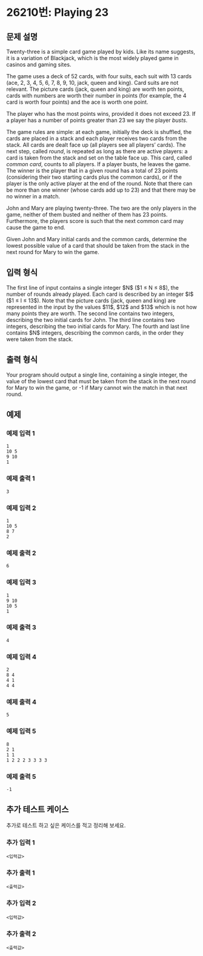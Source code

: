 # 26210번: Playing 23

## 문제 설명


<p>Twenty-three is a simple card game played by kids. Like its name suggests, it is a variation of Blackjack, which is the most widely played game in casinos and gaming sites.</p>

<p>The game uses a deck of 52 cards, with four suits, each suit with 13 cards (ace, 2, 3, 4, 5, 6, 7, 8, 9, 10, jack, queen and king). Card suits are not relevant. The picture cards (jack, queen and king) are worth ten points, cards with numbers are worth their number in points (for example, the 4 card is worth four points) and the ace is worth one point.</p>

<p>The player who has the most points wins, provided it does not exceed 23. If a player has a number of points greater than 23 we say the player <em>busts</em>.</p>

<p>The game rules are simple: at each game, initially the deck is shuffled, the cards are placed in a stack and each player receives two cards from the stack. All cards are dealt face up (all players see all players’ cards). The next step, called <em>round</em>, is repeated as long as there are active players: a card is taken from the stack and set on the table face up. This card, called <em>common card</em>, counts to all players. If a player busts, he leaves the game. The winner is the player that in a given round has a total of 23 points (considering their two starting cards plus the common cards), or if the player is the only active player at the end of the round. Note that there can be more than one winner (whose cards add up to 23) and that there may be no winner in a match.</p>

<p>John and Mary are playing twenty-three. The two are the only players in the game, neither of them busted and neither of them has 23 points. Furthermore, the players score is such that the next common card may cause the game to end.</p>

<p>Given John and Mary initial cards and the common cards, determine the lowest possible value of a card that should be taken from the stack in the next round for Mary to win the game.</p>



## 입력 형식


<p>The first line of input contains a single integer $N$ ($1 ≤ N ≤ 8$), the number of rounds already played. Each card is described by an integer $I$ ($1 ≤ I ≤ 13$). Note that the picture cards (jack, queen and king) are represented in the input by the values $11$, $12$ and $13$ which is not how many points they are worth. The second line contains two integers, describing the two initial cards for John. The third line contains two integers, describing the two initial cards for Mary. The fourth and last line contains $N$ integers, describing the common cards, in the order they were taken from the stack.</p>



## 출력 형식


<p>Your program should output a single line, containing a single integer, the value of the lowest card that must be taken from the stack in the next round for Mary to win the game, or -1 if Mary cannot win the match in that next round.</p>



## 예제

### 예제 입력 1

```
1
10 5
9 10
1

```

### 예제 출력 1

```
3

```
          

### 예제 입력 2

```
1
10 5
8 7
2

```

### 예제 출력 2

```
6

```
          

### 예제 입력 3

```
1
9 10
10 5
1

```

### 예제 출력 3

```
4

```
          

### 예제 입력 4

```
2
8 4
4 1
4 4

```

### 예제 출력 4

```
5

```
          

### 예제 입력 5

```
8
2 1
1 1
1 2 2 2 3 3 3 3

```

### 예제 출력 5

```
-1

```
          




## 추가 테스트 케이스

추가로 테스트 하고 싶은 케이스를 적고 정리해 보세요.

### 추가 입력 1

```
<입력값>
```

### 추가 출력 1

```
<출력값>
```

### 추가 입력 2

```
<입력값>
```

### 추가 출력 2

```
<출력값>
```
  